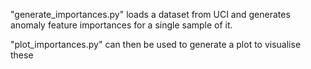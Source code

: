 "generate_importances.py" loads a dataset from UCI and generates anomaly feature importances for a single sample of it.

"plot_importances.py" can then be used to generate a plot to visualise these
